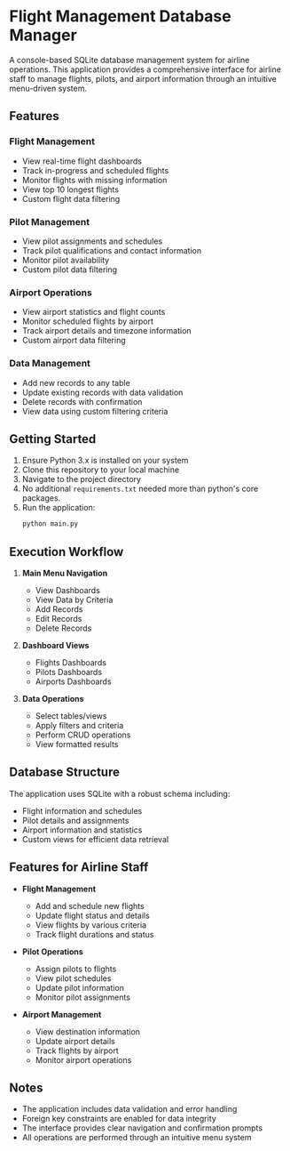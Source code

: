 # Flight Management Database Manager

A console-based SQLite database management system for airline operations. This application provides a comprehensive interface for airline staff to manage flights, pilots, and airport information through an intuitive menu-driven system.

## Features

### Flight Management

- View real-time flight dashboards
- Track in-progress and scheduled flights
- Monitor flights with missing information
- View top 10 longest flights
- Custom flight data filtering

### Pilot Management

- View pilot assignments and schedules
- Track pilot qualifications and contact information
- Monitor pilot availability
- Custom pilot data filtering

### Airport Operations

- View airport statistics and flight counts
- Monitor scheduled flights by airport
- Track airport details and timezone information
- Custom airport data filtering

### Data Management

- Add new records to any table
- Update existing records with data validation
- Delete records with confirmation
- View data using custom filtering criteria

## Getting Started

1. Ensure Python 3.x is installed on your system
2. Clone this repository to your local machine
3. Navigate to the project directory
4. No additional `requirements.txt` needed more than python's core packages.
4. Run the application:
   ```bash
   python main.py
   ```

## Execution Workflow

1. **Main Menu Navigation**

   - View Dashboards
   - View Data by Criteria
   - Add Records
   - Edit Records
   - Delete Records

2. **Dashboard Views**

   - Flights Dashboards
   - Pilots Dashboards
   - Airports Dashboards

3. **Data Operations**
   - Select tables/views
   - Apply filters and criteria
   - Perform CRUD operations
   - View formatted results

## Database Structure

The application uses SQLite with a robust schema including:

- Flight information and schedules
- Pilot details and assignments
- Airport information and statistics
- Custom views for efficient data retrieval

## Features for Airline Staff

- **Flight Management**

  - Add and schedule new flights
  - Update flight status and details
  - View flights by various criteria
  - Track flight durations and status

- **Pilot Operations**

  - Assign pilots to flights
  - View pilot schedules
  - Update pilot information
  - Monitor pilot assignments

- **Airport Management**
  - View destination information
  - Update airport details
  - Track flights by airport
  - Monitor airport operations

## Notes

- The application includes data validation and error handling
- Foreign key constraints are enabled for data integrity
- The interface provides clear navigation and confirmation prompts
- All operations are performed through an intuitive menu system
